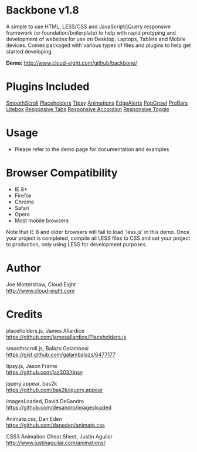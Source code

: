 Backbone v1.8
=============

A simple to use HTML, LESS/CSS and JavaScript/jQuery responsive framework (or foundation/boilerplate) to help with rapid protyping and development of websites for use on Desktop, Laptops, Tablets and Mobile devices. Comes packaged with various types of files and plugins to help get started developing.

**Demo:** http://www.cloud-eight.com/github/backbone/


Plugins Included
================

<a href="https://gist.github.com/galambalazs/6477177" target="_blank">SmoothScroll</a>
<a href="https://github.com/jamesallardice/Placeholders.js" target="_blank">Placeholders</a>
<a href="https://github.com/jaz303/tipsy" target="_blank">Tipsy</a>
<a href="https://github.com/joemottershaw/animations" target="_blank">Animations</a>
<a href="https://github.com/joemottershaw/edge-alerts" target="_blank">EdgeAlerts</a>
<a href="https://github.com/joemottershaw/pop-growl" target="_blank">PopGrowl</a>
<a href="https://github.com/joemottershaw/pro-bars" target="_blank">ProBars</a>
<a href="https://github.com/joemottershaw/litebox" target="_blank">Litebox</a>
<a href="https://github.com/joemottershaw/responsive-tabs" target="_blank">Responsive Tabs</a>
<a href="https://github.com/joemottershaw/responsive-accordion" target="_blank">Responsive Accordion</a>
<a href="https://github.com/joemottershaw/responsive-toggle" target="_blank">Responsive Toggle</a>


Usage
=====

<ul>
  <li>Please refer to the demo page for documentation and examples</li>
</ul>


Browser Compatibility
=====================

<ul>
  <li>IE 8+</li>
  <li>Firefox</li>
  <li>Chrome</li>
  <li>Safari</li>
  <li>Opera</li>
  <li>Most mobile browsers</li>
</ul>

Note that IE 8 and older browsers will fail to load 'less.js' in this demo. Once your project is completed, compile all LESS files to CSS and set your project to production, only using LESS for development purposes.


Author
======

Joe Mottershaw, Cloud Eight<br />
http://www.cloud-eight.com


Credits
=======

placeholders.js, James Allardice<br />
https://github.com/jamesallardice/Placeholders.js

smoothscroll.js, Balázs Galambosi<br />
https://gist.github.com/galambalazs/6477177

tipsy.js, Jason Frame<br />
https://github.com/jaz303/tipsy

jquery.appear, bas2k<br />
https://github.com/bas2k/jquery.appear

imagesLoaded, David DeSandro<br />
https://github.com/desandro/imagesloaded

Animate.css, Dan Eden<br />
https://github.com/daneden/animate.css

CSS3 Animation Cheat Sheet, Justin Aguilar<br />
http://www.justinaguilar.com/animations/